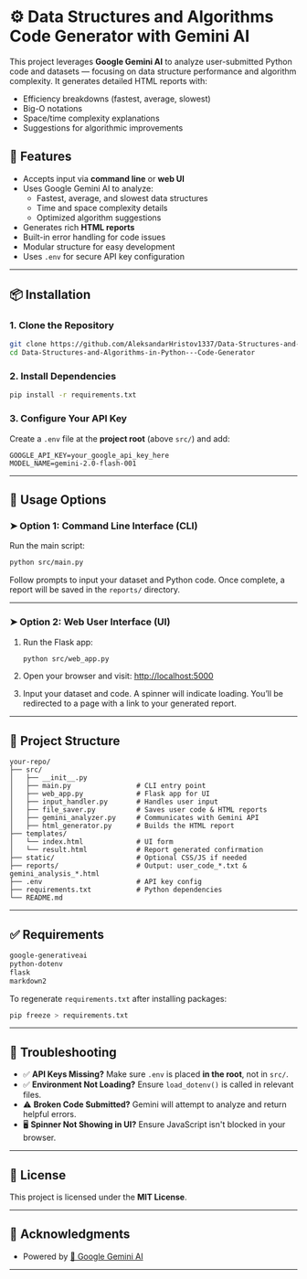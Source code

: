 
# ⚙️ Data Structures and Algorithms Code Generator with Gemini AI

This project leverages **Google Gemini AI** to analyze user-submitted Python code and datasets — focusing on data structure performance and algorithm complexity. It generates detailed HTML reports with:

- Efficiency breakdowns (fastest, average, slowest)
- Big-O notations
- Space/time complexity explanations
- Suggestions for algorithmic improvements


## 🚀 Features

- Accepts input via **command line** or **web UI**
- Uses Google Gemini AI to analyze:
  - Fastest, average, and slowest data structures
  - Time and space complexity details
  - Optimized algorithm suggestions
- Generates rich **HTML reports**
- Built-in error handling for code issues
- Modular structure for easy development
- Uses `.env` for secure API key configuration

---

## 📦 Installation

### 1. Clone the Repository

```bash
git clone https://github.com/AleksandarHristov1337/Data-Structures-and-Algorithms-in-Python---Code-Generator.git
cd Data-Structures-and-Algorithms-in-Python---Code-Generator
````

### 2. Install Dependencies

```bash
pip install -r requirements.txt
```

### 3. Configure Your API Key

Create a `.env` file at the **project root** (above `src/`) and add:

```env
GOOGLE_API_KEY=your_google_api_key_here
MODEL_NAME=gemini-2.0-flash-001
```

---

## 🧠 Usage Options

### ➤ Option 1: Command Line Interface (CLI)

Run the main script:

```bash
python src/main.py
```

Follow prompts to input your dataset and Python code. Once complete, a report will be saved in the `reports/` directory.

---

### ➤ Option 2: Web User Interface (UI)

1. Run the Flask app:

   ```bash
   python src/web_app.py
   ```

2. Open your browser and visit:
   [http://localhost:5000](http://localhost:5000)

3. Input your dataset and code. A spinner will indicate loading. You’ll be redirected to a page with a link to your generated report.

---

## 📁 Project Structure

```
your-repo/
├── src/
│   ├── __init__.py
│   ├── main.py                # CLI entry point
│   ├── web_app.py             # Flask app for UI
│   ├── input_handler.py       # Handles user input
│   ├── file_saver.py          # Saves user code & HTML reports
│   ├── gemini_analyzer.py     # Communicates with Gemini API
│   ├── html_generator.py      # Builds the HTML report
├── templates/
│   └── index.html             # UI form
│   └── result.html            # Report generated confirmation
├── static/                    # Optional CSS/JS if needed
├── reports/                   # Output: user_code_*.txt & gemini_analysis_*.html
├── .env                       # API key config
├── requirements.txt           # Python dependencies
└── README.md
```

---

## ✅ Requirements

```txt
google-generativeai
python-dotenv
flask
markdown2
```

To regenerate `requirements.txt` after installing packages:

```bash
pip freeze > requirements.txt
```

---

## 🧩 Troubleshooting

* ✅ **API Keys Missing?** Make sure `.env` is placed **in the root**, not in `src/`.
* ✅ **Environment Not Loading?** Ensure `load_dotenv()` is called in relevant files.
* ⚠️ **Broken Code Submitted?** Gemini will attempt to analyze and return helpful errors.
* 🖥️ **Spinner Not Showing in UI?** Ensure JavaScript isn't blocked in your browser.

---

## 📄 License

This project is licensed under the **MIT License**.

---

## 🙏 Acknowledgments

* Powered by [🌟 Google Gemini AI](https://developers.generativeai.google/)
---


